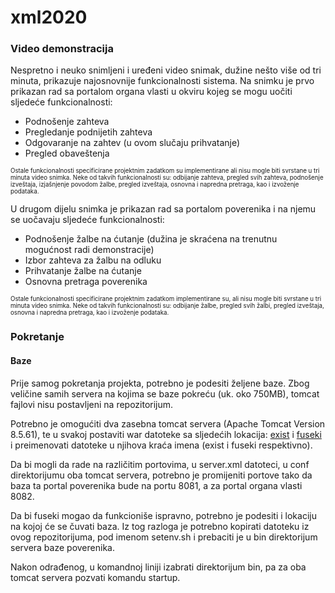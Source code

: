 # xml2020

### Video demonstracija
Nespretno i neuko snimljeni i uređeni video snimak, dužine nešto više od tri minuta, prikazuje najosnovnije funkcionalnosti sistema. Na snimku je prvo prikazan rad sa portalom organa vlasti u okviru kojeg se mogu uočiti sljedeće funkcionalnosti: 
* Podnošenje zahteva
* Pregledanje podnijetih zahteva
* Odgovaranje na zahtev (u ovom slučaju prihvatanje)
* Pregled obaveštenja

<sup><sub>Ostale funkcionalnosti specificirane projektnim zadatkom su implementirane ali nisu mogle biti svrstane u tri minuta video snimka. Neke od takvih funkcionalnosti su: odbijanje zahteva, pregled svih zahteva, podnošenje izveštaja, izjašnjenje povodom žalbe, pregled izveštaja, osnovna i napredna pretraga, kao i izvoženje podataka.</sub></sup>

U drugom dijelu snimka je prikazan rad sa portalom poverenika i na njemu se uočavaju sljedeće funkcionalnosti: 
* Podnošenje žalbe na ćutanje (dužina je skraćena na trenutnu mogućnost radi demonstracije)
* Izbor zahteva za žalbu na odluku
* Prihvatanje žalbe na ćutanje
* Osnovna pretraga poverenika

<sup><sub>Ostale funkcionalnosti specificirane projektnim zadatkom implementirane su, ali nisu mogle biti svrstane u tri minuta video snimka. Neke od takvih funkcionalnosti su: odbijanje žalbe, pregled svih žalbi, pregled izveštaja, osnovna i napredna pretraga, kao i izvoženje podataka.</sub></sup>

### Pokretanje
#### Baze

Prije samog pokretanja projekta, potrebno je podesiti željene baze. Zbog veličine samih servera na kojima se baze pokreću (uk. oko 750MB), tomcat fajlovi nisu postavljeni na repozitorijum.

Potrebno je omogućiti dva zasebna tomcat servera (Apache Tomcat Version 8.5.61), te u svakoj postaviti war datoteke sa sljedećih lokacija: [exist](https://bintray.com/existdb/releases/download_file?file_path=exist-4.6.1.war) i [fuseki](https://downloads.apache.org/jena/binaries/apache-jena-3.17.0.zip) i preimenovati datoteke u njihova kraća imena (exist i fuseki respektivno).

Da bi mogli da rade na različitim portovima, u server.xml datoteci, u conf direktorijumu oba tomcat servera, potrebno je promijeniti portove tako da baza ta portal poverenika bude na portu 8081, a za portal organa vlasti 8082.

Da bi fuseki mogao da funkcioniše ispravno, potrebno je podesiti i lokaciju na kojoj će se čuvati baza. Iz tog razloga je potrebno kopirati datoteku iz ovog repozitorijuma, pod imenom setenv.sh i prebaciti je u bin direktorijum servera baze poverenika.

Nakon odrađenog, u komandnoj liniji izabrati direktorijum bin, pa za oba tomcat servera pozvati komandu startup.

